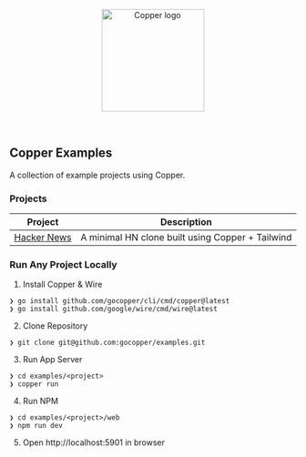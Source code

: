 <p align="center">
  <a href="https://gocopper.dev" target="_blank" rel="noopener noreferrer">
    <img width="180" src="https://gocopper.dev/static/logo.svg" alt="Copper logo">
  </a>
</p>

<br />

## Copper Examples

<p>
A collection of example projects using Copper. 
</p>

### Projects

| Project                                                                             | Description                                      |
|-------------------------------------------------------------------------------------|--------------------------------------------------|
| <a href="https://github.com/gocopper/examples/tree/main/hackernews">Hacker News</a> | A minimal HN clone built using Copper + Tailwind |

### Run Any Project Locally

1. Install Copper & Wire
```shell
❯ go install github.com/gocopper/cli/cmd/copper@latest
❯ go install github.com/google/wire/cmd/wire@latest
```

2. Clone Repository
```
❯ git clone git@github.com:gocopper/examples.git
```

3. Run App Server
```
❯ cd examples/<project>
❯ copper run
```

4. Run NPM 
```
❯ cd examples/<project>/web
❯ npm run dev
```

5. Open http://localhost:5901 in browser